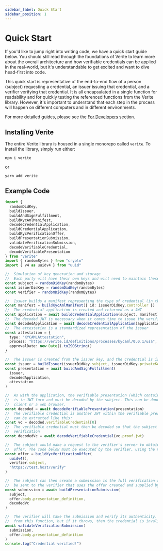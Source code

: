 ```yaml
---
sidebar_label: Quick Start
sidebar_position: 1
---
```


# Quick Start

If you'd like to jump right into writing code, we have a quick start guide below. You should still read through the foundations of Verite to learn more about the overall architecture and how verifiable credentials can be applied in the real-world, but it's understandable to get excited and want to dive head-first into code.

This quick start is representative of the end-to-end flow of a person (subject) requesting a credential, an issuer issuing that credential, and a verifier verifying that credential. It is all encapsulated in a single function for readability and for quickly testing the referenced functions from the Verite library. However, it's important to understand that each step in the process will happen on different computers and in different environments.

For more detailed guides, please see the [For Developers](./developers/getting-started.md) section.

## Installing Verite

The entire Verite library is housed in a single monorepo called `verite`. To install the library, simply run either:

`npm i verite`

or

`yarn add verite`

## Example Code

```ts
import {
  randomDidKey,
  buildIssuer,
  buildAndSignFulfillment,
  buildKycAmlManifest,
  decodeCredentialApplication,
  buildCredentialApplication,
  buildKycVerificationOffer,
  buildPresentationSubmission,
  validateVerificationSubmission,
  decodeVerifiableCredential,
  decodeVerifiablePresentation
} from "verite"
import { randomBytes } from "crypto"
import { v4 as uuidv4 } from "uuid"

//  Simulation of key generation and storage
//  Each party will have their own keys and will need to maintain these
const subject = randomDidKey(randomBytes)
const issuerDidKey = randomDidKey(randomBytes)
const verifier = randomDidKey(randomBytes)

//  Issuer builds a manifest representing the type of credential (in this case a KYCAML credential)
const manifest = buildKycAmlManifest({ id: issuerDidKey.controller })
//  The credential application is created and returned as a JWT
const application = await buildCredentialApplication(subject, manifest)
//  The decoded JWT is necessary when it comes time to issue the verifiable presentation which will include this credential
const decodedApplication = await decodeCredentialApplication(application)
//  The attestation is a standardized representation of the issuer
const attestation = {
  type: "KYCAMLAttestation",
  process: "https://verite.id/definitions/processes/kycaml/0.0.1/usa",
  approvalDate: new Date().toISOString()
}

//  The issuer is created from the issuer key, and the credential is issued
const issuer = buildIssuer(issuerDidKey.subject, issuerDidKey.privateKey)
const presentation = await buildAndSignFulfillment(
  issuer,
  decodedApplication,
  attestation
)

//  As with the application, the verifiable presentation (which contains the credential)
//  is in JWT form and must be decoded by the subject. This can be done in a mobile app
//  client or a web browser.
const decoded = await decodeVerifiablePresentation(presentation)
//  The verifiable credential is another JWT within the verifiable presentation and
//  can be extracted like this:
const vc = decoded.verifiableCredential[0]
//  The verifiable credential must then be decoded so that the subject can request
//  verification
const decodedVc = await decodeVerifiableCredential(vc.proof.jwt)

//  The subject would make a request to the verifier's server to obtain the verification
//  offer. The code below must be executed by the verifier, using the verifier's key.
const offer = buildKycVerificationOffer(
  uuidv4(),
  verifier.subject,
  "https://test.host/verify"
)

//  The subject can then create a submission is the full verification request which would
//  be sent to the verifier that uses the offer created and supplied by the verifier
const submission = await buildPresentationSubmission(
  subject,
  offer.body.presentation_definition,
  decodedVc
)

//  The verifier will take the submission and verify its authenticity. There is no response
//  from this function, but if it throws, then the credential is invalid.
await validateVerificationSubmission(
  submission,
  offer.body.presentation_definition
)
console.log("Credential verified!")
```
